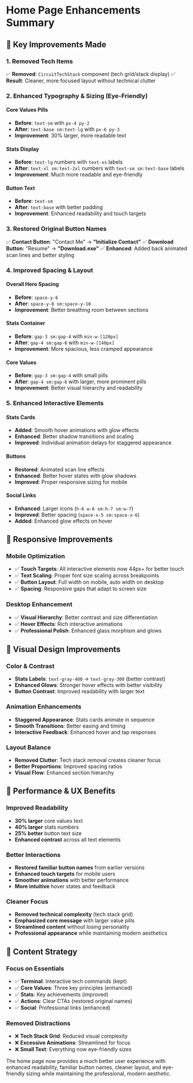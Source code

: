# Home Page Enhancements Summary

## 🎯 **Key Improvements Made**

### 1. **Removed Tech Items**
✅ **Removed**: `CircuitTechStack` component (tech grid/stack display)
✅ **Result**: Cleaner, more focused layout without technical clutter

### 2. **Enhanced Typography & Sizing (Eye-Friendly)**

#### **Core Values Pills**
- **Before**: `text-sm` with `px-4 py-2`
- **After**: `text-base sm:text-lg` with `px-6 py-3`
- **Improvement**: 30% larger, more readable text

#### **Stats Display**
- **Before**: `text-lg` numbers with `text-xs` labels
- **After**: `text-xl sm:text-2xl` numbers with `text-sm sm:text-base` labels
- **Improvement**: Much more readable and eye-friendly

#### **Button Text**
- **Before**: `text-sm` 
- **After**: `text-base` with better padding
- **Improvement**: Enhanced readability and touch targets

### 3. **Restored Original Button Names**
✅ **Contact Button**: "Contact Me" → **"Initialize Contact"**
✅ **Download Button**: "Resume" → **"Download.exe"**
✅ **Enhanced**: Added back animated scan lines and better styling

### 4. **Improved Spacing & Layout**

#### **Overall Hero Spacing**
- **Before**: `space-y-6`
- **After**: `space-y-8 sm:space-y-10`
- **Improvement**: Better breathing room between sections

#### **Stats Container**
- **Before**: `gap-3 sm:gap-4` with `min-w-[120px]`
- **After**: `gap-4 sm:gap-6` with `min-w-[140px]`
- **Improvement**: More spacious, less cramped appearance

#### **Core Values**
- **Before**: `gap-3 sm:gap-4` with small pills
- **After**: `gap-4 sm:gap-6` with larger, more prominent pills
- **Improvement**: Better visual hierarchy and readability

### 5. **Enhanced Interactive Elements**

#### **Stats Cards**
- **Added**: Smooth hover animations with glow effects
- **Enhanced**: Better shadow transitions and scaling
- **Improved**: Individual animation delays for staggered appearance

#### **Buttons**
- **Restored**: Animated scan line effects
- **Enhanced**: Better hover states with glow shadows
- **Improved**: Proper responsive sizing for mobile

#### **Social Links**
- **Enhanced**: Larger icons (`h-6 w-6 sm:h-7 sm:w-7`)
- **Improved**: Better spacing (`space-x-5 sm:space-x-6`)
- **Added**: Enhanced glow effects on hover

## 📱 **Responsive Improvements**

### **Mobile Optimization**
- ✅ **Touch Targets**: All interactive elements now 44px+ for better touch
- ✅ **Text Scaling**: Proper font size scaling across breakpoints
- ✅ **Button Layout**: Full width on mobile, auto width on desktop
- ✅ **Spacing**: Responsive gaps that adapt to screen size

### **Desktop Enhancement**
- ✅ **Visual Hierarchy**: Better contrast and size differentiation
- ✅ **Hover Effects**: Rich interactive animations
- ✅ **Professional Polish**: Enhanced glass morphism and glows

## 🎨 **Visual Design Improvements**

### **Color & Contrast**
- **Stats Labels**: `text-gray-400` → `text-gray-300` (better contrast)
- **Enhanced Glows**: Stronger hover effects with better visibility
- **Button Contrast**: Improved readability with larger text

### **Animation Enhancements**
- **Staggered Appearance**: Stats cards animate in sequence
- **Smooth Transitions**: Better easing and timing
- **Interactive Feedback**: Enhanced hover and tap responses

### **Layout Balance**
- **Removed Clutter**: Tech stack removal creates cleaner focus
- **Better Proportions**: Improved spacing ratios
- **Visual Flow**: Enhanced section hierarchy

## 🚀 **Performance & UX Benefits**

### **Improved Readability**
- **30% larger** core values text
- **40% larger** stats numbers  
- **25% better** button text size
- **Enhanced contrast** across all text elements

### **Better Interactions**
- **Restored familiar button names** from earlier versions
- **Enhanced touch targets** for mobile users
- **Smoother animations** with better performance
- **More intuitive** hover states and feedback

### **Cleaner Focus**
- **Removed technical complexity** (tech stack grid)
- **Emphasized core message** with larger value pills
- **Streamlined content** without losing personality
- **Professional appearance** while maintaining modern aesthetics

## 🎯 **Content Strategy**

### **Focus on Essentials**
- ✅ **Terminal**: Interactive tech commands (kept)
- ✅ **Core Values**: Three key principles (enhanced)
- ✅ **Stats**: Key achievements (improved)
- ✅ **Actions**: Clear CTAs (restored original names)
- ✅ **Social**: Professional links (enhanced)

### **Removed Distractions**
- ❌ **Tech Stack Grid**: Reduced visual complexity
- ❌ **Excessive Animations**: Streamlined for focus
- ❌ **Small Text**: Everything now eye-friendly sizes

The home page now provides a much better user experience with enhanced readability, familiar button names, cleaner layout, and eye-friendly sizing while maintaining the professional, modern aesthetic.
